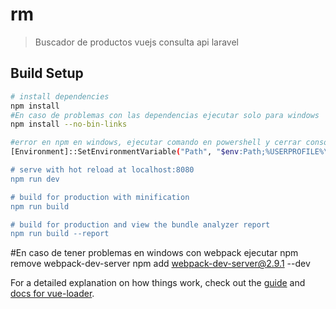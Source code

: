 # rm

> Buscador de productos vuejs consulta api laravel

## Build Setup

``` bash
# install dependencies
npm install
#En caso de problemas con las dependencias ejecutar solo para windows
npm install --no-bin-links

#error en npm en windows, ejecutar comando en powershell y cerrar consola
[Environment]::SetEnvironmentVariable("Path", "$env:Path;%USERPROFILE%\AppData\Roaming\npm\", "User")

# serve with hot reload at localhost:8080
npm run dev

# build for production with minification
npm run build

# build for production and view the bundle analyzer report
npm run build --report
```
#En caso de tener problemas en windows con webpack ejecutar
npm remove webpack-dev-server
npm add webpack-dev-server@2.9.1 --dev

For a detailed explanation on how things work, check out the [guide](http://vuejs-templates.github.io/webpack/) and [docs for vue-loader](http://vuejs.github.io/vue-loader).
